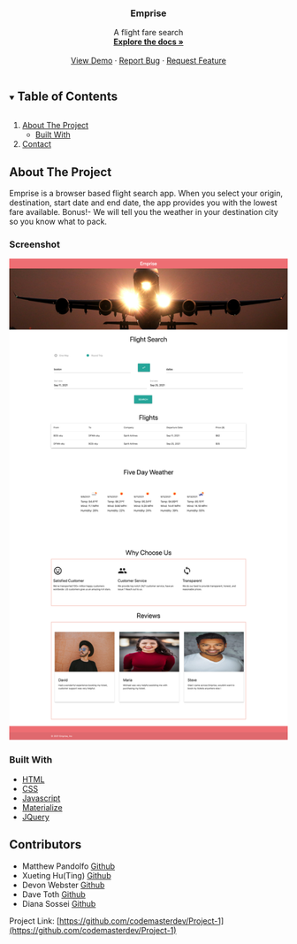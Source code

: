 
<!-- PROJECT LOGO -->
<!-- <br />
<p align="center">
  <a href="http://github.com/DaveToth77/challenge-3">
    <img src="./assets/logo.png" alt="Logo" width="80" height="80">
  </a> -->

  <h3 align="center">Emprise</h3>

  <p align="center">
    A flight fare search
    <br />
    <a href="https://codemasterdev.github.io/Project-1/"><strong>Explore the docs »</strong></a>
    <br />
    <br />
    <a href="https://codemasterdev.github.io/Project-1/">View Demo</a>
    ·
    <a href="https://github.com/codemasterdev/Project-1/issues">Report Bug</a>
    ·
    <a href="https://github.com/codemasterdev/Project-1/issues">Request Feature</a>
  </p>
</p>



<!-- TABLE OF CONTENTS -->
<details open="open">
  <summary><h2 style="display: inline-block">Table of Contents</h2></summary>
  <ol>
    <li>
      <a href="#about-the-project">About The Project</a>
      <ul>
        <li><a href="#built-with">Built With</a></li>
      </ul>
    </li>
    <li><a href="#contact">Contact</a></li>
  </ol>
</details>



<!-- ABOUT THE PROJECT -->
## About The Project

<!-- ![Alt text](./assets/Password-Generator.png?raw=true "Optional Title") -->

Emprise is a browser based flight search app. When you select your origin, destination, start date and end date, the app provides you with the lowest fare available. Bonus!- We will tell you the weather in your destination city so you know what to pack.

### Screenshot

![Alt text](./assets/imgs/empriseSS.png?raw=true "Optional Title")




### Built With

* [HTML]()
* [CSS]()
* [Javascript]()
* [Materialize]()
* [JQuery]()

## Contributors
* Matthew Pandolfo [Github](https://github.com/PandolfoM)
* Xueting Hu(Ting) [Github](https://github.com/ting-hu)
* Devon Webster [Github](https://github.com/codemasterdev)
* Dave Toth [Github](https://github.com/DaveToth77)
* Diana Sossei [Github]()




Project Link: [https://github.com/codemasterdev/Project-1](https://github.com/codemasterdev/Project-1)


<!-- MARKDOWN LINKS & IMAGES -->
<!-- https://www.markdownguide.org/basic-syntax/#reference-style-links -->
[contributors-shield]: https://img.shields.io/github/contributors/github_username/repo.svg?style=for-the-badge
[contributors-url]: https://github.com/github_username/repo/graphs/contributors
[forks-shield]: https://img.shields.io/github/forks/github_username/repo.svg?style=for-the-badge
[forks-url]: https://github.com/github_username/repo/network/members
[stars-shield]: https://img.shields.io/github/stars/github_username/repo.svg?style=for-the-badge
[stars-url]: https://github.com/github_username/repo/stargazers
[issues-shield]: https://img.shields.io/github/issues/github_username/repo.svg?style=for-the-badge
[issues-url]: https://github.com/github_username/repo/issues
[license-shield]: https://img.shields.io/github/license/github_username/repo.svg?style=for-the-badge
[license-url]: https://github.com/github_username/repo/blob/master/LICENSE.txt
[linkedin-shield]: https://img.shields.io/badge/-LinkedIn-black.svg?style=for-the-badge&logo=linkedin&colorB=555
[linkedin-url]: https://linkedin.com/in/github_username
